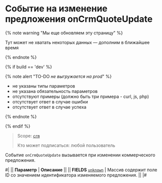 # Событие на изменение предложения onCrmQuoteUpdate

{% note warning "Мы еще обновляем эту страницу" %}

Тут может не хватать некоторых данных — дополним в ближайшее время

{% endnote %}

{% if build == 'dev' %}

{% note alert "TO-DO _не выгружается на prod_" %}

- не указаны типы параметров
- не указана обязательность параметров
- отсутствуют примеры (должно быть три примера - curl, js, php)
- отсутствует ответ в случае ошибки
- отсутствует ответ в случае успеха

{% endnote %}

{% endif %}

> Scope: [`crm`](../../../scopes/permissions.md)
>
> Кто может подписаться: любой пользователь

Событие `onCrmQuoteUpdate` вызывается при изменении коммерческого предложения.

#|
|| **Параметр** | **Описание** ||
|| **FIELDS**
[`unknown`](../../../data-types.md) | Массив содержит поле ID со значением идентификатора изменяемого предложения. ||
|#